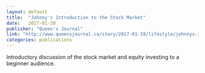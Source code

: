 ```yaml
---
layout: default
title:  "Johnny's Introduction to the Stock Market"
date:   2017-01-20
publisher: "Queen's Journal"
link: "http://www.queensjournal.ca/story/2017-01-19/lifestyle/johnnys-introduction-to-the-stock-market/?lipi=urn%3Ali%3Apage%3Ad_flagship3_profile_view_base%3B9U5XZvFLSIiPje%2FykIgcrw%3D%3D"
categories: publications
---
```

Introductory discussion of the stock market and equity investing to a beginner audience.
